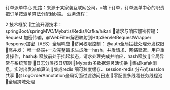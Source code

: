 订单派单中心
思路：来源于某家装互联网公司，c端下订单，订单派单中心的职责把订单按派单算法分配给b端。
业务流程：

2 技术框架
主流开源技术：springBoot/springMVC/Mybatis/Redis/Kafka/hikari
请求与响应加密传输：
Request 加密传输，@WebFilter解密映射到HttpServletRequestWrapper
Response加密（AES）全局响应
访问权限控制：
@auth全局拦截处理分发权限
高并发：
唯一终端+一次完整请求生成唯一hash，并发请求、网络延迟、用户重复操作，hash未	释放前处于挂起状态，请求处理完成并响应，hash释放
全局异常与系统预警
日志分类按日切割
Mybatis多数据源灵活切换
集成kafak消息，实时出发派单算法
集成redis 细可粒度缓存、session-redis 分布式session共享
@LogOrderAnnotation全局切面过滤访问日志
零配置多线程任务线程池
全局跨域处理